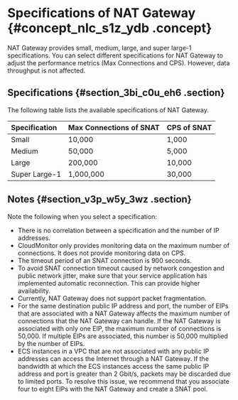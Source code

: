 # Specifications of NAT Gateway {#concept_nlc_s1z_ydb .concept}

NAT Gateway provides small, medium, large, and super large-1 specifications. You can select different specifications for NAT Gateway to adjust the performance metrics \(Max Connections and CPS\). However, data throughput is not affected.

## Specifications {#section_3bi_c0u_eh6 .section}

The following table lists the available specifications of NAT Gateway.

|Specification|Max Connections of SNAT|CPS of SNAT|
|:------------|:----------------------|:----------|
|Small|10,000|1,000|
|Medium|50,000|5,000|
|Large|200,000|10,000|
|Super Large-1|1,000,000|30,000|

## Notes {#section_v3p_w5y_3wz .section}

Note the following when you select a specification:

-   There is no correlation between a specification and the number of IP addresses.
-   CloudMonitor only provides monitoring data on the maximum number of connections. It does not provide monitoring data on CPS.
-   The timeout period of an SNAT connection is 900 seconds.
-   To avoid SNAT connection timeout caused by network congestion and public network jitter, make sure that your service application has implemented automatic reconnection. This can provide higher availability.
-   Currently, NAT Gateway does not support packet fragmentation.
-   For the same destination public IP address and port, the number of EIPs that are associated with a NAT Gateway affects the maximum number of connections that the NAT Gateway can handle. If the NAT Gateway is associated with only one EIP, the maximum number of connections is 50,000. If multiple EIPs are associated, this number is 50,000 multiplied by the number of EIPs.
-   ECS instances in a VPC that are not associated with any public IP addresses can access the Internet through a NAT Gateway. If the bandwidth at which the ECS instances access the same public IP address and port is greater than 2 Gbit/s, packets may be discarded due to limited ports. To resolve this issue, we recommend that you associate four to eight EIPs with the NAT Gateway and create a SNAT pool.

